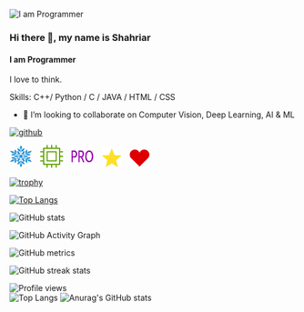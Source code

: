 ![I am Programmer](https://media.licdn.com/dms/image/D5616AQENkLW9rYa6Og/profile-displaybackgroundimage-shrink_350_1400/0/1693378493514?e=1698883200&v=beta&t=vOXSKT-K3gZ6_MuK_YPfZGEcxnnhKMy2Xh8hFmWL_9I)
### Hi there 👋, my name is Shahriar
#### I am Programmer


I love to think.

Skills: C++/ Python / C / JAVA / HTML / CSS

- 👯 I’m looking to collaborate on Computer Vision, Deep Learning, AI & ML 


[<img src='https://cdn.jsdelivr.net/npm/simple-icons@3.0.1/icons/github.svg' alt='github' height='40'>](https://github.com/https://github.com/beef-steak)  

<a href='https://archiveprogram.github.com/'><img src='https://raw.githubusercontent.com/acervenky/animated-github-badges/master/assets/acbadge.gif' width='40' height='40'></a> <a href='https://docs.github.com/en/developers'><img src='https://raw.githubusercontent.com/acervenky/animated-github-badges/master/assets/devbadge.gif' width='40' height='40'></a> <a href='https://github.com/pricing'><img src='https://raw.githubusercontent.com/acervenky/animated-github-badges/master/assets/pro.gif' width='40' height='40'></a> <a href='https://stars.github.com/'><img src='https://raw.githubusercontent.com/acervenky/animated-github-badges/master/assets/starbadge.gif' width='35' height='35'></a> <a href='https://docs.github.com/en/github/supporting-the-open-source-community-with-github-sponsors'><img src='https://raw.githubusercontent.com/acervenky/animated-github-badges/master/assets/sponsorbadge.gif' width='35' height='35'></a> 

[![trophy](https://github-profile-trophy.vercel.app/?username=https://github.com/beef-steak)](https://github.com/ryo-ma/github-profile-trophy)

[![Top Langs](https://github-readme-stats.vercel.app/api/top-langs/?username=https://github.com/beef-steak)](https://github.com/anuraghazra/github-readme-stats)

![GitHub stats](https://github-readme-stats.vercel.app/api?username=https://github.com/beef-steak&show_icons=true)  

![GitHub Activity Graph](https://activity-graph.herokuapp.com/graph?username=https://github.com/beef-steak)  

![GitHub metrics](https://metrics.lecoq.io/https://github.com/beef-steak)  

![GitHub streak stats](https://streak-stats.demolab.com/?user=https://github.com/beef-steak)  

![Profile views](https://gpvc.arturio.dev/https://github.com/beef-steak)  
![Top Langs](https://github-readme-stats.vercel.app/api/top-langs/?username=anuraghazra&hide_progress=true)
![Anurag's GitHub stats](https://github-readme-stats.vercel.app/api?username=anuraghazra&show_icons=true&theme=radical)
